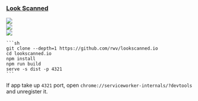 ### [Look Scanned](https://github.com/rwv/lookscanned.io)

![](https://img.shields.io/github/license/rwv/lookscanned.io?style=flat-square)<br />
[![](https://img.shields.io/github/last-commit/scillidan/lookscanned.io/main?label=last%20commit%20(fork)&style=flat-square)](https://github.com/scillidan/lookscanned.io)<br />
![](https://img.shields.io/badge/Vercel-black?style=flat&logo=Vercel&logoColor=white)

````{tab} From source
```sh
git clone --depth=1 https://github.com/rwv/lookscanned.io
cd lookscanned.io
npm install
npm run build
serve -s dist -p 4321
```
````

If app take up `4321` port, open `chrome://serviceworker-internals/?devtools` and unregister it.